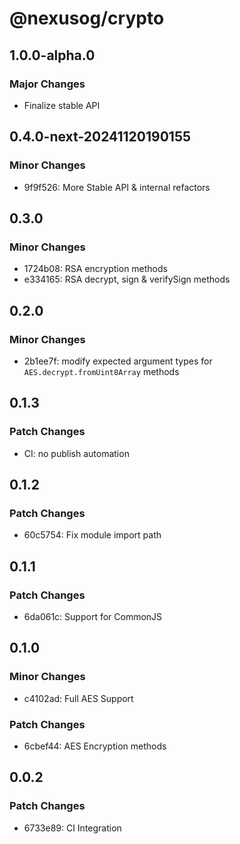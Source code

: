 # @nexusog/crypto

## 1.0.0-alpha.0

### Major Changes

-   Finalize stable API

## 0.4.0-next-20241120190155

### Minor Changes

-   9f9f526: More Stable API & internal refactors

## 0.3.0

### Minor Changes

-   1724b08: RSA encryption methods
-   e334165: RSA decrypt, sign & verifySign methods

## 0.2.0

### Minor Changes

-   2b1ee7f: modify expected argument types for `AES.decrypt.fromUint8Array` methods

## 0.1.3

### Patch Changes

-   CI: no publish automation

## 0.1.2

### Patch Changes

-   60c5754: Fix module import path

## 0.1.1

### Patch Changes

-   6da061c: Support for CommonJS

## 0.1.0

### Minor Changes

-   c4102ad: Full AES Support

### Patch Changes

-   6cbef44: AES Encryption methods

## 0.0.2

### Patch Changes

-   6733e89: CI Integration
